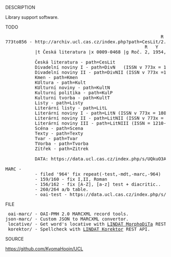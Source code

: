 
DESCRIPTION

Library support software.

TODO
<pre>
                                                          R   Y  C S
773to856 - http://archiv.ucl.cas.cz/index.php?path=CesLit/2.1954/1/1.png
                                                    R   Y       C              S      R C S     Y
           |t Česká literatura |x 0009-0468 |g Roč. 2, 1954, č. 1, 30. 3., s. 1-29 |q 2:1<1 |9 19540330

           Česká literatura - path=CesLit
           Divadelní noviny I - path=DivN   (ISSN v 773x = 1802-3592)
           Divadelní noviny II - path=DivNII (ISSN v 773x =1802-3614)
           Kmen - path=Kmen
           KUltura - path=Kult
           KUlturní noviny - path=KultN
           Kulturní politika - path=KulP
           Kulturní tvorba - path=KultT
           Listy - path=Listy
           Literární listy - path=LitL
           Literární noviny I - path=LitN (ISSN v 773x = 1804-820X)
           Literární noviny II - path=LitNII (ISSN v 773x = 0459-5203 )
           Literární noviny III - path=LitNIII (ISSN = 1210-0021)
           Scéna - path=Scena
           Texty - path=Texty
           Tvar - path=Tvar
           TVorba - path=Tvorba
           Zítřek - path=Zitrek

           DATA: https://data.ucl.cas.cz/index.php/s/UQkuO3AghA5nvO4

MARC -
           - filed '964' fix repeat(-test,-mdt,-marc,-964)
           - 159/160 - fix I,II, Roman
           - 156/162 - fix [A-Z], [a-z] test + diacritic..
           - 260/264 a/b table.
           - oai-test - https://data.ucl.cas.cz/index.php/s/GKdL5QzSlwv87LW
</pre>
FILE
<pre>
 oai-marc/ - OAI-PMH 2.0 MARCXML record tools.
json-marc/ - Custom JSON to MARCXML convertor.
 locative/ - Get word's locative with <a href="https://lindat.mff.cuni.cz/services/morphodita/">LINDAT MorphoDiTa</a> REST API.
 korektor/ - Spellcheck with <a href="https://lindat.mff.cuni.cz/services/korektor/">LINDAT Korektor</a> REST API.
</pre>
SOURCE

https://github.com/KyomaHooin/UCL

